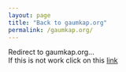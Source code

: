 ```yaml
---
layout: page
title: "Back to gaumkap.org"
permalink: /gaumkap.org/
---
```

<meta http-equiv="Refresh" content="2; url='https://gaumkap.org'" />

Redirect to gaumkap.org... \
If this is not work click on this [link](https://gaumkap.org)
